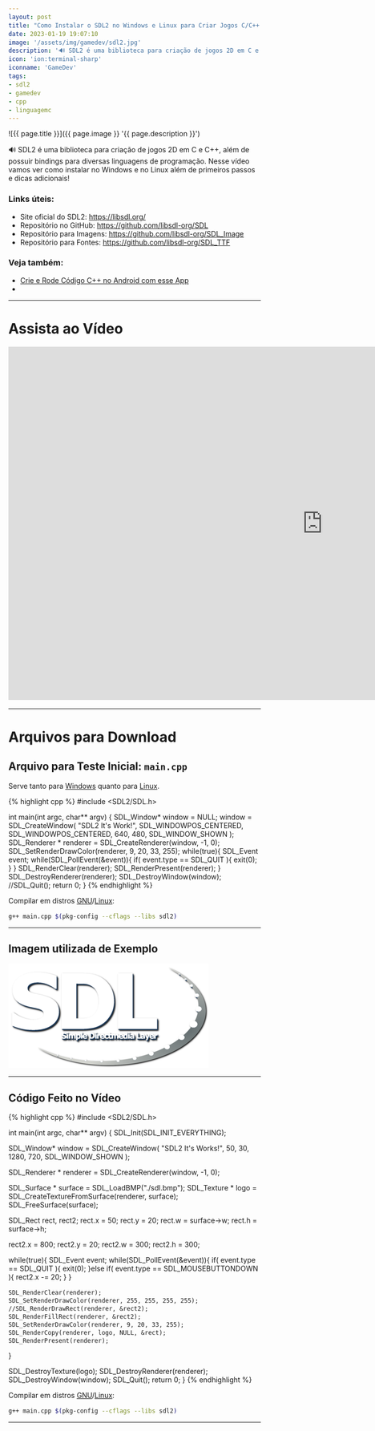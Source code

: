```yaml
---
layout: post
title: "Como Instalar o SDL2 no Windows e Linux para Criar Jogos C/C++ e Primeiros Passos"
date: 2023-01-19 19:07:10
image: '/assets/img/gamedev/sdl2.jpg'
description: '🔊 SDL2 é uma biblioteca para criação de jogos 2D em C e C++, além de possuir bindings para diversas linguagens de programação.'
icon: 'ion:terminal-sharp'
iconname: 'GameDev'
tags:
- sdl2
- gamedev
- cpp
- linguagemc
---
```


![{{ page.title }}]({{ page.image }} '{{ page.description }}')

🔊 SDL2 é uma biblioteca para criação de jogos 2D em C e C++, além de possuir bindings para diversas linguagens de programação. Nesse vídeo vamos ver como instalar no Windows e no Linux além de primeiros passos e dicas adicionais!

### Links úteis:
+ Site oficial do SDL2: <https://libsdl.org/>
+ Repositório no GitHub: <https://github.com/libsdl-org/SDL>
+ Repositório para Imagens: <https://github.com/libsdl-org/SDL_Image>
+ Repositório para Fontes: <https://github.com/libsdl-org/SDL_TTF>

### Veja também:
+ [Crie e Rode Código C++ no Android com esse App](https://terminalroot.com.br/2022/07/crie-e-rode-codigo-cpp-no-android-com-esse-app.html)
+ 

---

# Assista ao Vídeo

<iframe width="1253" height="705" src="https://www.youtube.com/embed/9IcIKdjSvfc" title="YouTube video player" frameborder="0" allow="accelerometer; autoplay; clipboard-write; encrypted-media; gyroscope; picture-in-picture" allowfullscreen></iframe>

---

# Arquivos para Download

## Arquivo para Teste Inicial: `main.cpp`
Serve tanto para [Windows](https://terminalroot.com.br/tags#windows) quanto para [Linux](https://terminalroot.com.br/tags#linux).

{% highlight cpp %}
#include <SDL2/SDL.h>

int main(int argc, char** argv) {
  SDL_Window* window = NULL;
  window = SDL_CreateWindow(
      "SDL2 It's Work!",
      SDL_WINDOWPOS_CENTERED, SDL_WINDOWPOS_CENTERED,
      640, 480,
      SDL_WINDOW_SHOWN
      );
  SDL_Renderer * renderer = SDL_CreateRenderer(window, -1, 0);
  SDL_SetRenderDrawColor(renderer, 9, 20, 33, 255);
  while(true){
    SDL_Event event;
    while(SDL_PollEvent(&event)){
      if( event.type == SDL_QUIT ){
        exit(0);
      }
    }
    SDL_RenderClear(renderer);
    SDL_RenderPresent(renderer);
  }
  SDL_DestroyRenderer(renderer);
  SDL_DestroyWindow(window);
  //SDL_Quit();
  return 0;
}
{% endhighlight %}

Compilar em distros [GNU](https://terminalroot.com.br/tags#gnu)/[Linux](https://terminalroot.com.br/tags#linux):
```bash
g++ main.cpp $(pkg-config --cflags --libs sdl2)
```

---

## Imagem utilizada de Exemplo
![SDL Bitmap](/assets/img/gamedev/sdl.bmp) 

---

## Código Feito no Vídeo

{% highlight cpp %}
#include <SDL2/SDL.h>

int main(int argc, char** argv) {
  SDL_Init(SDL_INIT_EVERYTHING);

  SDL_Window* window = SDL_CreateWindow(
      "SDL2 It's Works!",
      50, 30,
      1280, 720,
      SDL_WINDOW_SHOWN
      );

  SDL_Renderer * renderer = SDL_CreateRenderer(window, -1, 0);


  SDL_Surface * surface = SDL_LoadBMP("./sdl.bmp");
  SDL_Texture * logo = SDL_CreateTextureFromSurface(renderer, surface);
  SDL_FreeSurface(surface);

  SDL_Rect rect, rect2;
  rect.x = 50;
  rect.y = 20;
  rect.w = surface->w;
  rect.h = surface->h;

  rect2.x = 800;
  rect2.y = 20;
  rect2.w = 300;
  rect2.h = 300;

  while(true){
    SDL_Event event;
    while(SDL_PollEvent(&event)){
      if( event.type == SDL_QUIT ){
        exit(0);
      }else if( event.type == SDL_MOUSEBUTTONDOWN ){
        rect2.x -= 20;
      }
    }

    SDL_RenderClear(renderer);
    SDL_SetRenderDrawColor(renderer, 255, 255, 255, 255);
    //SDL_RenderDrawRect(renderer, &rect2);
    SDL_RenderFillRect(renderer, &rect2);
    SDL_SetRenderDrawColor(renderer, 9, 20, 33, 255);
    SDL_RenderCopy(renderer, logo, NULL, &rect);
    SDL_RenderPresent(renderer);
  }

  SDL_DestroyTexture(logo);
  SDL_DestroyRenderer(renderer);
  SDL_DestroyWindow(window);
  SDL_Quit();
  return 0;
}
{% endhighlight %}

Compilar em distros [GNU](https://terminalroot.com.br/tags#gnu)/[Linux](https://terminalroot.com.br/tags#linux):
```bash
g++ main.cpp $(pkg-config --cflags --libs sdl2)
```

---


